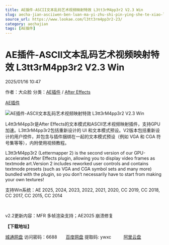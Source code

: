 ```yaml
---
title: AE插件-ASCII文本乱码艺术视频映射特效 L3tt3rM4pp3r2 V2.3 Win
slug: aecha-jian-asciiwen-ben-luan-ma-yi-zhu-shi-pin-ying-she-te-xiao-l3tt3rm4pp3r2-v2-3-win
source_url: https://www.lookae.com/l3tt3rm4pp3r2-23/
category: aechajian
tags: [AE插件]
---
```

# AE插件-ASCII文本乱码艺术视频映射特效 L3tt3rM4pp3r2 V2.3 Win

2025/01/16 10:47

作者：大众脸
分类：[AE插件](https://www.lookae.com/after-effects/aechajian/) / [After Effects](https://www.lookae.com/after-effects/)

[AE插件](https://www.lookae.com/tag/ae%e6%8f%92%e4%bb%b6/)

![AE插件-ASCII文本乱码艺术视频映射特效 L3tt3rM4pp3r2 V2.3 Win](https://www.lookae.com/wp-content/uploads/2023/04/L3tt3rM4pp3r.jpg "AE插件-ASCII文本乱码艺术视频映射特效 L3tt3rM4pp3r2 V2.3 Win-LookAE.com")

L4tt3rM4pp3r是After Effects的文本模式和ASCII艺术视频映射插件，支持GPU加速。L3tt3rM4pp3r2包括重新设计的 UI 和文本模式预设。V2版本包括重新设计的用户控件，并包含与插件捆绑在一起的文本模式预设（例如 VGA 和 CGA 符号集等等），内附使用视频教程。

L3tt3rM4pp3r2 (Lettermapper 2) is the second version of our GPU-accelerated After Effects plugin, allowing you to display video frames as textmode art.Version 2 includes reworked user controls and contains textmode presets (such as VGA and CGA symbol sets and many more) bundled with the plugin, so you don’t necessarily have to start from making your own textures!

支持Win系统：AE 2025, 2024, 2023, 2022, 2021, 2020, CC 2019, CC 2018, CC 2017, CC 2015, CC 2014

[﻿﻿﻿](https://cloud.video.taobao.com//play/u/705956171/p/1/e/6/t/1/405413705047.mp4)

v2.2更新内容：MFR 多帧渲染支持；AE2025 崩溃修复

**【下载地址】**

[城通网盘](https://url70.ctfile.com/f/2827370-1447966915-f55cd0?p=4431) 访问密码：6688       [百度网盘](https://pan.baidu.com/s/1JpQr3g7WtJbFIllFNUbZxw?pwd=ywxc) 提取码: ywxc          [阿里云盘](https://www.alipan.com/s/K8kLtVk6cMh)
